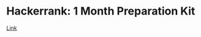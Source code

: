 # Hackerrank: 1 Month Preparation Kit

[Link](https://www.hackerrank.com/interview/preparation-kits/one-month-preparation-kit/one-month-week-one/challenges)
